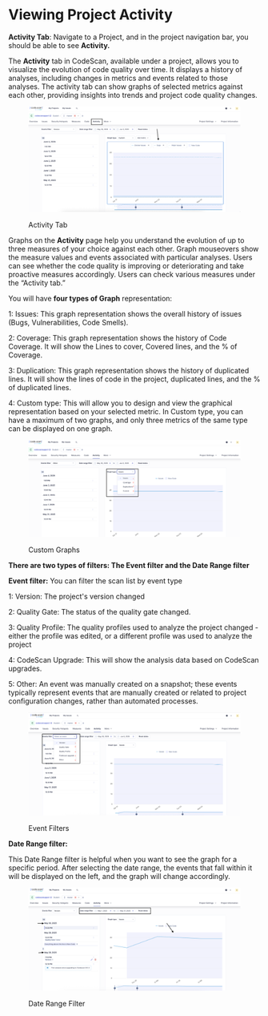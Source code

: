 # Viewing Project Activity

**Activity Tab**: Navigate to a Project, and in the project navigation bar, you should be able to see **Activity.**

The **Activity** tab in CodeScan, available under a project, allows you to visualize the evolution of code quality over time. It displays a history of analyses, including changes in metrics and events related to those analyses. The activity tab can show graphs of selected metrics against each other, providing insights into trends and project code quality changes.&#x20;

<figure><img src="../../../.gitbook/assets/image (1711).png" alt=""><figcaption><p>Activity Tab</p></figcaption></figure>

Graphs on the **Activity** page help you understand the evolution of up to three measures of your choice against each other. Graph mouseovers show the measure values and events associated with particular analyses. Users can see whether the code quality is improving or deteriorating and take proactive measures accordingly. Users can check various measures under the “Activity tab.”

You will have **four types of Graph** representation:

1: Issues: This graph representation shows the overall history of issues (Bugs, Vulnerabilities, Code Smells).

2: Coverage: This graph representation shows the history of Code Coverage. It will show the Lines to cover, Covered lines, and the % of Coverage.

3: Duplication: This graph representation shows the history of duplicated lines. It will show the lines of code in the project, duplicated lines, and the % of duplicated lines.

4: Custom type: This will allow you to design and view the graphical representation based on your selected metric. In Custom type, you can have a maximum of two graphs, and only three metrics of the same type can be displayed on one graph.

<figure><img src="../../../.gitbook/assets/image (1709).png" alt=""><figcaption><p>Custom Graphs</p></figcaption></figure>

**There are two types of filters: The Event filter and the Date Range filter**

**Event filter:** You can filter the scan list by event type

1: Version: The project's version changed

2: Quality Gate: The status of the quality gate changed.

3: Quality Profile: The quality profiles used to analyze the project changed - either the profile was edited, or a different profile was used to analyze the project

4: CodeScan Upgrade: This will show the analysis data based on CodeScan upgrades.

5: Other: An event was manually created on a snapshot; these events typically represent events that are manually created or related to project configuration changes, rather than automated processes.&#x20;

<figure><img src="../../../.gitbook/assets/image (1708).png" alt=""><figcaption><p>Event Filters</p></figcaption></figure>

**Date Range filter:**

This Date Range filter is helpful when you want to see the graph for a specific period. After selecting the date range, the events that fall within it will be displayed on the left, and the graph will change accordingly.

<figure><img src="../../../.gitbook/assets/image (1707).png" alt=""><figcaption><p>Date Range Filter</p></figcaption></figure>

